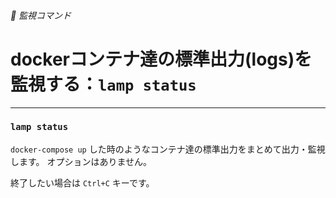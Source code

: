 ###### 👀 監視コマンド

# dockerコンテナ達の標準出力(logs)を監視する：`lamp status`
----------------------------------------------------------------------

### `lamp status`

`docker-compose up` した時のようなコンテナ達の標準出力をまとめて出力・監視します。
オプションはありません。

終了したい場合は `Ctrl+C` キーです。
